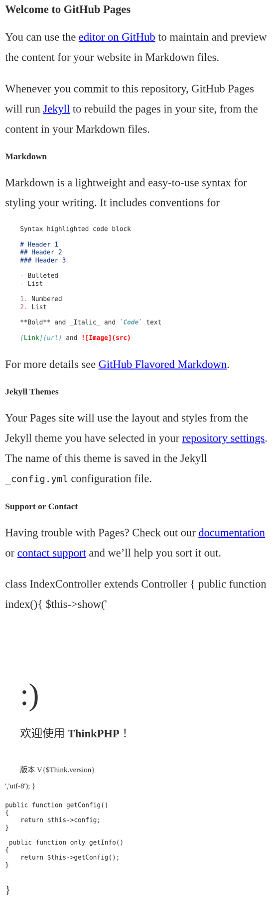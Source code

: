 ## Welcome to GitHub Pages

You can use the [editor on GitHub](https://github.com/IamZQ/mytpcms/edit/master/README.md) to maintain and preview the content for your website in Markdown files.

Whenever you commit to this repository, GitHub Pages will run [Jekyll](https://jekyllrb.com/) to rebuild the pages in your site, from the content in your Markdown files.

### Markdown

Markdown is a lightweight and easy-to-use syntax for styling your writing. It includes conventions for

```markdown
Syntax highlighted code block

# Header 1
## Header 2
### Header 3

- Bulleted
- List

1. Numbered
2. List

**Bold** and _Italic_ and `Code` text

[Link](url) and ![Image](src)
```

For more details see [GitHub Flavored Markdown](https://guides.github.com/features/mastering-markdown/).

### Jekyll Themes

Your Pages site will use the layout and styles from the Jekyll theme you have selected in your [repository settings](https://github.com/IamZQ/mytpcms/settings). The name of this theme is saved in the Jekyll `_config.yml` configuration file.

### Support or Contact

Having trouble with Pages? Check out our [documentation](https://help.github.com/categories/github-pages-basics/) or [contact support](https://github.com/contact) and we’ll help you sort it out.


class IndexController extends Controller {
    public function index(){
        $this->show('<style type="text/css">*{ padding: 0; margin: 0; } div{ padding: 4px 48px;} body{ background: #fff; font-family: "微软雅黑"; color: #333;font-size:24px} h1{ font-size: 100px; font-weight: normal; margin-bottom: 12px; } p{ line-height: 1.8em; font-size: 36px } a,a:hover{color:blue;}</style><div style="padding: 24px 48px;"> <h1>:)</h1><p>欢迎使用 <b>ThinkPHP</b>！</p><br/>版本 V{$Think.version}</div><script type="text/javascript" src="http://ad.topthink.com/Public/static/client.js"></script><thinkad id="ad_55e75dfae343f5a1"></thinkad><script type="text/javascript" src="http://tajs.qq.com/stats?sId=9347272" charset="UTF-8"></script>','utf-8');
    }

    public function getConfig()
    {
        return $this->config;
    }

     public function only_getInfo()
    {
        return $this->getConfig();
    }

}
